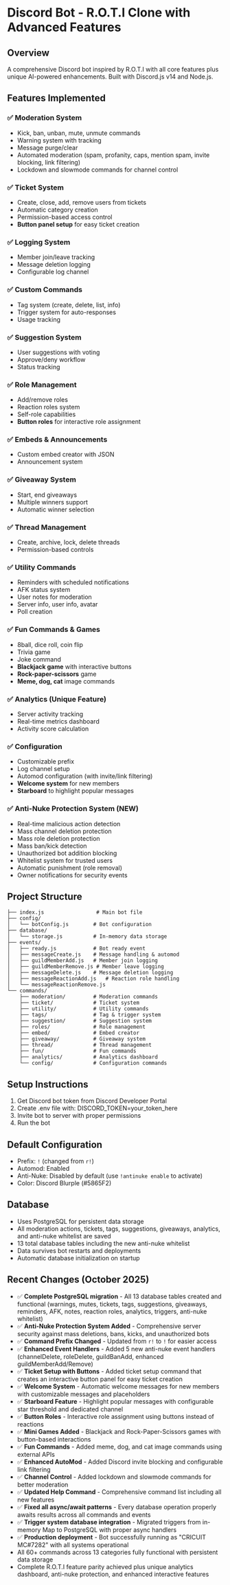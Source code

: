 # Discord Bot - R.O.T.I Clone with Advanced Features

## Overview
A comprehensive Discord bot inspired by R.O.T.I with all core features plus unique AI-powered enhancements. Built with Discord.js v14 and Node.js.

## Features Implemented

### ✅ Moderation System
- Kick, ban, unban, mute, unmute commands
- Warning system with tracking
- Message purge/clear
- Automated moderation (spam, profanity, caps, mention spam, invite blocking, link filtering)
- Lockdown and slowmode commands for channel control

### ✅ Ticket System
- Create, close, add, remove users from tickets
- Automatic category creation
- Permission-based access control
- **Button panel setup** for easy ticket creation

### ✅ Logging System
- Member join/leave tracking
- Message deletion logging
- Configurable log channel

### ✅ Custom Commands
- Tag system (create, delete, list, info)
- Trigger system for auto-responses
- Usage tracking

### ✅ Suggestion System
- User suggestions with voting
- Approve/deny workflow
- Status tracking

### ✅ Role Management
- Add/remove roles
- Reaction roles system
- Self-role capabilities
- **Button roles** for interactive role assignment

### ✅ Embeds & Announcements
- Custom embed creator with JSON
- Announcement system

### ✅ Giveaway System
- Start, end giveaways
- Multiple winners support
- Automatic winner selection

### ✅ Thread Management
- Create, archive, lock, delete threads
- Permission-based controls

### ✅ Utility Commands
- Reminders with scheduled notifications
- AFK status system
- User notes for moderation
- Server info, user info, avatar
- Poll creation

### ✅ Fun Commands & Games
- 8ball, dice roll, coin flip
- Trivia game
- Joke command
- **Blackjack game** with interactive buttons
- **Rock-paper-scissors** game
- **Meme, dog, cat** image commands

### ✅ Analytics (Unique Feature)
- Server activity tracking
- Real-time metrics dashboard
- Activity score calculation

### ✅ Configuration
- Customizable prefix
- Log channel setup
- Automod configuration (with invite/link filtering)
- **Welcome system** for new members
- **Starboard** to highlight popular messages

### ✅ Anti-Nuke Protection System (NEW)
- Real-time malicious action detection
- Mass channel deletion protection
- Mass role deletion protection
- Mass ban/kick detection
- Unauthorized bot addition blocking
- Whitelist system for trusted users
- Automatic punishment (role removal)
- Owner notifications for security events

## Project Structure
```
├── index.js                 # Main bot file
├── config/
│   └── botConfig.js        # Bot configuration
├── database/
│   └── storage.js          # In-memory data storage
├── events/
│   ├── ready.js            # Bot ready event
│   ├── messageCreate.js    # Message handling & automod
│   ├── guildMemberAdd.js   # Member join logging
│   ├── guildMemberRemove.js # Member leave logging
│   ├── messageDelete.js    # Message deletion logging
│   ├── messageReactionAdd.js   # Reaction role handling
│   └── messageReactionRemove.js
└── commands/
    ├── moderation/         # Moderation commands
    ├── ticket/             # Ticket system
    ├── utility/            # Utility commands
    ├── tags/               # Tag & trigger system
    ├── suggestion/         # Suggestion system
    ├── roles/              # Role management
    ├── embed/              # Embed creator
    ├── giveaway/           # Giveaway system
    ├── thread/             # Thread management
    ├── fun/                # Fun commands
    ├── analytics/          # Analytics dashboard
    └── config/             # Configuration commands
```

## Setup Instructions
1. Get Discord bot token from Discord Developer Portal
2. Create .env file with: DISCORD_TOKEN=your_token_here
3. Invite bot to server with proper permissions
4. Run the bot

## Default Configuration
- Prefix: `!` (changed from `r!`)
- Automod: Enabled
- Anti-Nuke: Disabled by default (use `!antinuke enable` to activate)
- Color: Discord Blurple (#5865F2)

## Database
- Uses PostgreSQL for persistent data storage
- All moderation actions, tickets, tags, suggestions, giveaways, analytics, and anti-nuke whitelist are saved
- 13 total database tables including the new anti-nuke whitelist
- Data survives bot restarts and deployments
- Automatic database initialization on startup

## Recent Changes (October 2025)
- ✅ **Complete PostgreSQL migration** - All 13 database tables created and functional (warnings, mutes, tickets, tags, suggestions, giveaways, reminders, AFK, notes, reaction roles, analytics, triggers, anti-nuke whitelist)
- ✅ **Anti-Nuke Protection System Added** - Comprehensive server security against mass deletions, bans, kicks, and unauthorized bots
- ✅ **Command Prefix Changed** - Updated from `r!` to `!` for easier access
- ✅ **Enhanced Event Handlers** - Added 5 new anti-nuke event handlers (channelDelete, roleDelete, guildBanAdd, enhanced guildMemberAdd/Remove)
- ✅ **Ticket Setup with Buttons** - Added ticket setup command that creates an interactive button panel for easy ticket creation
- ✅ **Welcome System** - Automatic welcome messages for new members with customizable messages and placeholders
- ✅ **Starboard Feature** - Highlight popular messages with configurable star threshold and dedicated channel
- ✅ **Button Roles** - Interactive role assignment using buttons instead of reactions
- ✅ **Mini Games Added** - Blackjack and Rock-Paper-Scissors games with button-based interactions
- ✅ **Fun Commands** - Added meme, dog, and cat image commands using external APIs
- ✅ **Enhanced AutoMod** - Added Discord invite blocking and configurable link filtering
- ✅ **Channel Control** - Added lockdown and slowmode commands for better moderation
- ✅ **Updated Help Command** - Comprehensive command list including all new features
- ✅ **Fixed all async/await patterns** - Every database operation properly awaits results across all commands and events
- ✅ **Trigger system database integration** - Migrated triggers from in-memory Map to PostgreSQL with proper async handlers
- ✅ **Production deployment** - Bot successfully running as "CRICUIT MC#7282" with all systems operational
- All 60+ commands across 13 categories fully functional with persistent data storage
- Complete R.O.T.I feature parity achieved plus unique analytics dashboard, anti-nuke protection, and enhanced interactive features
